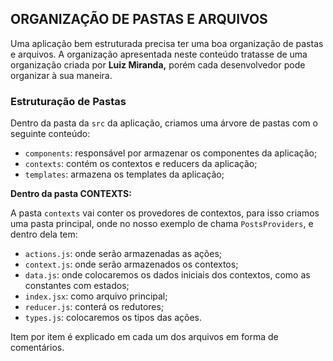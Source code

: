 ## ORGANIZAÇÃO DE PASTAS E ARQUIVOS

Uma aplicação bem estruturada precisa ter uma boa organização de pastas e arquivos. A organização apresentada neste conteúdo tratasse de uma organização criada por **Luiz Miranda,** porém cada desenvolvedor pode organizar à sua maneira.

### Estruturação de Pastas

Dentro da pasta da `src` da aplicação, criamos uma árvore de pastas com o seguinte conteúdo:

- `components`: responsável por armazenar os componentes da aplicação;
- `contexts`: contém os contextos e reducers da aplicação;
- `templates`: armazena os templates da aplicação;

**Dentro da pasta CONTEXTS:**

A pasta `contexts` vai conter os provedores de contextos, para isso criamos uma pasta principal, onde no nosso exemplo de chama `PostsProviders`, e dentro dela tem:

- `actions.js`: onde serão armazenadas as ações;
- `context.js`: onde serão armazenados os contextos;
- `data.js`: onde colocaremos os dados iniciais dos contextos, como as constantes com estados;
- `index.jsx`: como arquivo principal;
- `reducer.js`: conterá os redutores;
- `types.js`: colocaremos os tipos das ações.

Item por item é explicado em cada um dos arquivos em forma de comentários.